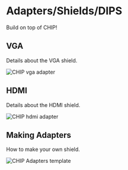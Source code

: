 # Adapters/Shields/DIPS
Build on top of CHIP!

## VGA
Details about the VGA shield.

![CHIP vga adapter](images/adapt_vga.jpg)

## HDMI
Details about the HDMI shield.

![CHIP hdmi adapter](images/adapt_hdmi.jpg)

## Making Adapters
How to make your own shield.

![CHIP Adapters template](images/adapt_template.jpg)

